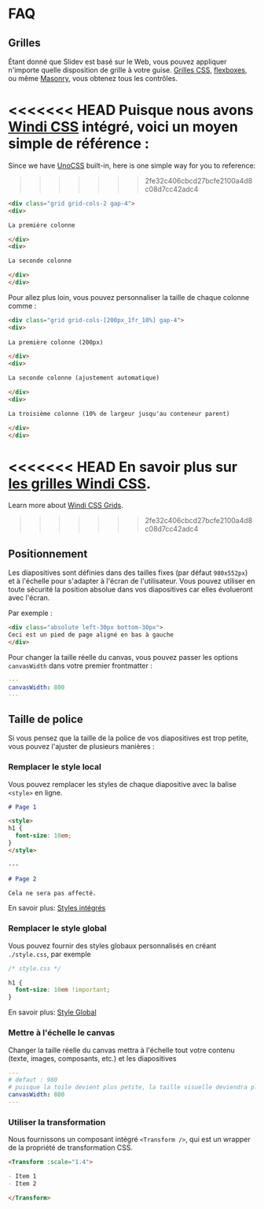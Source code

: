 # FAQ

## Grilles

Étant donné que Slidev est basé sur le Web, vous pouvez appliquer n'importe quelle disposition de grille à votre guise. [Grilles CSS](https://css-tricks.com/snippets/css/complete-guide-grid/), [flexboxes](https://css-tricks.com/snippets/css/a-guide-to-flexbox/), ou même [Masonry](https://css-tricks.com/native-css-masonry-layout-in-css-grid/), vous obtenez tous les contrôles.

<<<<<<< HEAD
Puisque nous avons [Windi CSS](https://windicss.org/) intégré, voici un moyen simple de référence :
=======
Since we have [UnoCSS](https://unocss.dev/) built-in, here is one simple way for you to reference:
>>>>>>> 2fe32c406cbcd27bcfe2100a4d8c08d7cc42adc4

```html
<div class="grid grid-cols-2 gap-4">
<div>

La première colonne

</div>
<div>

La seconde colonne

</div>
</div>
```

Pour allez plus loin, vous pouvez personnaliser la taille de chaque colonne comme :

```html
<div class="grid grid-cols-[200px_1fr_10%] gap-4">
<div>
    
La première colonne (200px)

</div>
<div>

La seconde colonne (ajustement automatique)

</div>
<div>

La troisième colonne (10% de largeur jusqu'au conteneur parent)

</div>
</div>
```

<<<<<<< HEAD
En savoir plus sur [les grilles Windi CSS](https://windicss.org/utilities/grid.html).
=======
Learn more about [Windi CSS Grids](https://windicss.org/utilities/layout/grid.html).
>>>>>>> 2fe32c406cbcd27bcfe2100a4d8c08d7cc42adc4

## Positionnement

Les diapositives sont définies dans des tailles fixes (par défaut `980x552px`) et à l'échelle pour s'adapter à l'écran de l'utilisateur. Vous pouvez utiliser en toute sécurité la position absolue dans vos diapositives car elles évolueront avec l'écran.

Par exemple :

```html
<div class="absolute left-30px bottom-30px">
Ceci est un pied de page aligné en bas à gauche
</div>
```

Pour changer la taille réelle du canvas, vous pouvez passer les options `canvasWidth` dans votre premier frontmatter :

```yaml
---
canvasWidth: 800
---
```

## Taille de police

Si vous pensez que la taille de la police de vos diapositives est trop petite, vous pouvez l'ajuster de plusieurs manières :

### Remplacer le style local

Vous pouvez remplacer les styles de chaque diapositive avec la balise `<style>` en ligne.

```md
# Page 1

<style>
h1 {
  font-size: 10em;
}
</style>

---

# Page 2

Cela ne sera pas affecté.
```

En savoir plus: [Styles intégrés](/guide/syntax.html#embedded-styles)

### Remplacer le style global

Vous pouvez fournir des styles globaux personnalisés en créant `./style.css`, par exemple

```css
/* style.css */ 

h1 {
  font-size: 10em !important;
}
```

En savoir plus: [Style Global](/custom/directory-structure.html#style)

### Mettre à l'échelle le canvas

Changer la taille réelle du canvas mettra à l'échelle tout votre contenu (texte, images, composants, etc.) et les diapositives

```yaml
---
# defaut : 980
# puisque la toile devient plus petite, la taille visuelle deviendra plus grande
canvasWidth: 800
---
```

### Utiliser la transformation

Nous fournissons un composant intégré `<Transform />`, qui est un wrapper de la propriété de transformation CSS.

```md
<Transform :scale="1.4">

- Item 1
- Item 2

</Transform>
```
